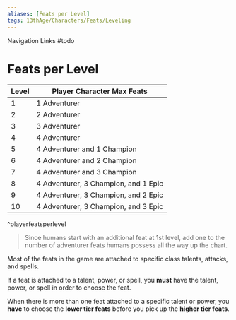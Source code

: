 ```yaml
---
aliases: [Feats per Level]
tags: 13thAge/Characters/Feats/Leveling
---
```


Navigation Links
#todo 

# Feats per Level

| Level | Player Character Max Feats           |
| ----- | ------------------------------------ |
| 1     | 1 Adventurer                         |
| 2     | 2 Adventurer                         |
| 3     | 3 Adventurer                         |
| 4     | 4 Adventurer                         |
| 5     | 4 Adventurer and 1 Champion          |
| 6     | 4 Adventurer and 2 Champion          |
| 7     | 4 Adventurer and 3 Champion          |
| 8     | 4 Adventurer, 3 Champion, and 1 Epic |
| 9     | 4 Adventurer, 3 Champion, and 2 Epic |
| 10    | 4 Adventurer, 3 Champion, and 3 Epic                                     |
^playerfeatsperlevel
 
> Since humans start with an additional feat at 1st level, add one to the number of adventurer feats humans possess all the way up the chart.


Most of the feats in the game are attached to specific class talents, attacks, and spells. 

If a feat is attached to a talent, power, or spell, you **must** have the talent, power, or spell in order to choose the feat. 

When there is more than one feat attached to a specific talent or power, you **have** to choose the **lower tier feats** before you pick up the **higher tier feats**.

